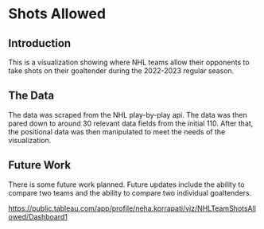 # Shots Allowed

## Introduction
This is a visualization showing where NHL teams allow their opponents to take shots on their goaltender during the 2022-2023 regular season.

## The Data

The data was scraped from the NHL play-by-play api. The data was then pared down to around 30 relevant data fields from the initial 110. After that, the positional data was then manipulated to meet the needs of the visualization.

## Future Work

There is some future work planned. Future updates include the ability to compare two teams and the ability to compare two individual goaltenders.



https://public.tableau.com/app/profile/neha.korrapati/viz/NHLTeamShotsAllowed/Dashboard1